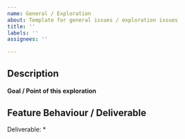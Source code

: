 ```yaml
---
name: General / Exploration
about: Template for general issues / exploration issues
title: ''
labels: ''
assignees: ''

---
```


## Description

#### Goal / Point of this exploration

## Feature Behaviour / Deliverable


Deliverable:
*
